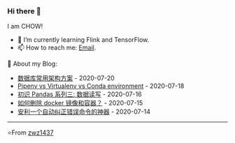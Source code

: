 ### Hi there 👋
I am CHOW!
- 🌱 I’m currently learning Flink and TensorFlow.
- 📫 How to reach me: [Email](mailTo:zhouwenzhen@outlook.com).

🚀 About my Blog:
- [数据库常用架构方案](https://www.zhouwenzhen.top/post/4c1379b8.html) - 2020-07-20
- [Pipenv vs Virtualenv vs Conda environment](https://www.zhouwenzhen.top/post/dea7acbf.html) - 2020-07-18
- [初识 Pandas 系列三: 数据读写](https://www.zhouwenzhen.top/post/35c1639e.html) - 2020-07-16
- [如何删除 docker 镜像和容器？](https://www.zhouwenzhen.top/post/5c3c73a8.html) - 2020-07-15
- [安利一个自动纠正错误命令的神器](https://www.zhouwenzhen.top/post/8035aa2e.html) - 2020-07-14
 --- 
⭐From [zwz1437](https://github.com/zwz1437)
